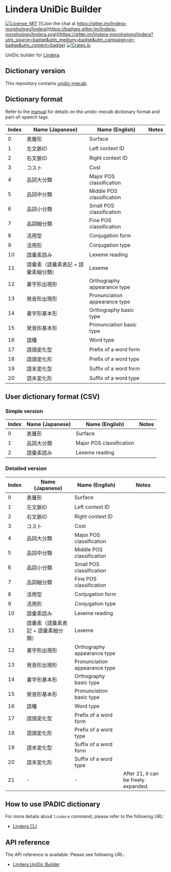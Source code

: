 # Lindera UniDic Builder

[![License: MIT](https://img.shields.io/badge/License-MIT-yellow.svg)](https://opensource.org/licenses/MIT) [![Join the chat at https://gitter.im/lindera-morphology/lindera](https://badges.gitter.im/lindera-morphology/lindera.svg)](https://gitter.im/lindera-morphology/lindera?utm_source=badge&utm_medium=badge&utm_campaign=pr-badge&utm_content=badge) [![Crates.io](https://img.shields.io/crates/v/lindera-unidic-builder.svg)](https://crates.io/crates/lindera-unidic-builder)

UniDic builder for [Lindera](https://github.com/lindera-morphology/lindera).


## Dictionary version

This repository contains [unidic-mecab](https://github.com/lindera-morphology/unidic-mecab).


## Dictionary format

Refer to the [manual](ftp://ftp.jaist.ac.jp/pub/sourceforge.jp/unidic/57618/unidic-mecab.pdf) for details on the unidic-mecab dictionary format and part-of-speech tags.

| Index | Name (Japanese) | Name (English) | Notes |
| --- | --- | --- | --- |
| 0 | 表層形 | Surface |
| 1 | 左文脈ID | Left context ID |
| 2 | 右文脈ID | Right context ID |
| 3 | コスト | Cost |
| 4 | 品詞大分類 | Major POS classification | |
| 5 | 品詞中分類 | Middle POS classification | |
| 6 | 品詞小分類 | Small POS classification | |
| 7 | 品詞細分類 | Fine POS classification  | |
| 8 | 活用型 | Conjugation form | |
| 9 | 活用形 | Conjugation type | |
| 10 | 語彙素読み | Lexeme reading | |
| 11 | 語彙素（語彙素表記 + 語彙素細分類） | Lexeme | |
| 12 | 書字形出現形 | Orthography appearance type | |
| 13 | 発音形出現形 | Pronunciation appearance type | |
| 14 | 書字形基本形 | Orthography basic type | |
| 15 | 発音形基本形 | Pronunciation basic type | |
| 16 | 語種 | Word type | |
| 17 | 語頭変化型 | Prefix of a word form | |
| 18 | 語頭変化形 | Prefix of a word type | |
| 19 | 語末変化型 | Suffix of a word form  | |
| 20 | 語末変化形 | Suffix of a word type  | |


## User dictionary format (CSV)

### Simple version

| Index | Name (Japanese) | Name (English) | Notes |
| --- | --- | --- | --- |
| 0 | 表層形 | Surface |
| 1 | 品詞大分類 | Major POS classification | |
| 2 | 語彙素読み | Lexeme reading | |

### Detailed version

| Index | Name (Japanese) | Name (English) | Notes |
| --- | --- | --- | --- |
| 0 | 表層形 | Surface |
| 1 | 左文脈ID | Left context ID |
| 2 | 右文脈ID | Right context ID |
| 3 | コスト | Cost |
| 4 | 品詞大分類 | Major POS classification | |
| 5 | 品詞中分類 | Middle POS classification | |
| 6 | 品詞小分類 | Small POS classification | |
| 7 | 品詞細分類 | Fine POS classification  | |
| 8 | 活用型 | Conjugation form | |
| 9 | 活用形 | Conjugation type | |
| 10 | 語彙素読み | Lexeme reading | |
| 11 | 語彙素（語彙素表記 + 語彙素細分類） | Lexeme | |
| 12 | 書字形出現形 | Orthography appearance type | |
| 13 | 発音形出現形 | Pronunciation appearance type | |
| 14 | 書字形基本形 | Orthography basic type | |
| 15 | 発音形基本形 | Pronunciation basic type | |
| 16 | 語種 | Word type | |
| 17 | 語頭変化型 | Prefix of a word form | |
| 18 | 語頭変化形 | Prefix of a word type | |
| 19 | 語末変化型 | Suffix of a word form  | |
| 20 | 語末変化形 | Suffix of a word type  | |
| 21 | - | - | After 21, it can be freely expanded. |


## How to use IPADIC dictionary

For more details about `lindera` command, please refer to the following URL:

- [Lindera CLI](https://github.com/lindera-morphology/lindera/tree/main/lindera-cli)


## API reference

The API reference is available. Please see following URL:
- <a href="https://docs.rs/lindera-unidic-builder" target="_blank">Lindera UniDic Builder</a>
